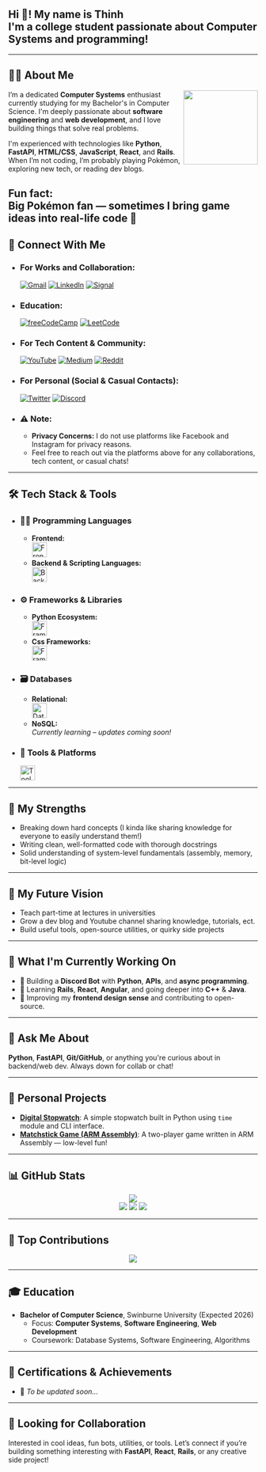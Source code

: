 <h2 align="left">Hi 👋! My name is Thinh<br>I'm a college student passionate about Computer Systems and programming!</h2>

---

## 👨‍💻 About Me

<img align="right" height="150" src="https://media.tenor.com/nnxFzGKKWrAAAAAM/koraidon-pokemon.gif" />

I’m a dedicated **Computer Systems** enthusiast currently studying for my Bachelor's in Computer Science. I'm deeply passionate about **software engineering** and **web development**, and I love building things that solve real problems.

I'm experienced with technologies like **Python**, **FastAPI**, **HTML/CSS**, **JavaScript**, **React**, and **Rails**.  
When I’m not coding, I’m probably playing Pokémon, exploring new tech, or reading dev blogs.

**Fun fact:**  
Big Pokémon fan — sometimes I bring game ideas into real-life code 🐾
---

## 🔗 Connect With Me

- ### **For Works and Collaboration:**
    [![Gmail](https://img.shields.io/static/v1?message=Gmail&logo=gmail&label=&color=D14836&logoColor=white&style=for-the-badge)](mailto:thinhndang536.dev@gmail.com)
    [![LinkedIn](https://img.shields.io/static/v1?message=LinkedIn&logo=linkedin&label=&color=0077B5&logoColor=white&style=for-the-badge)]()
    [![Signal](https://img.shields.io/static/v1?message=Signal&logo=signal&label=&color=25D366&logoColor=white&style=for-the-badge)](https://signal.me/#eu/wDkgs3vN2dz2NOkvMb8iu0DePbEhNQi4CgK865wjgT8q37PzlbhCwaPjjVTzXvkr)

- ### **Education:**
    [![freeCodeCamp](https://img.shields.io/static/v1?message=freeCodeCamp&logo=freeCodeCamp&label=&color=0A0A23&logoColor=white&style=for-the-badge)]()
    [![LeetCode](https://img.shields.io/static/v1?message=LeetCode&logo=LeetCode&label=&color=d16c06&logoColor=white&style=for-the-badge)](https://leetcode.com/u/thinhndang536/)

- ### **For Tech Content & Community:**
    [![YouTube](https://img.shields.io/static/v1?message=YouTube&logo=youtube&label=&color=FF0000&logoColor=white&style=for-the-badge)]()
    [![Medium](https://img.shields.io/static/v1?message=Medium&logo=medium&label=&color=00AB6C&logoColor=white&style=for-the-badge)]()
    [![Reddit](https://img.shields.io/static/v1?message=Reddit&logo=reddit&label=&color=FF4500&logoColor=white&style=for-the-badge)]()

- ### **For Personal (Social & Casual Contacts):**
    [![Twitter](https://img.shields.io/static/v1?message=Twitter&logo=twitter&label=&color=1DA1F2&logoColor=white&style=for-the-badge)]()
    [![Discord](https://img.shields.io/static/v1?message=Discord&logo=discord&label=&color=5865F2&logoColor=white&style=for-the-badge)]()

- ### **⚠️ Note:**
  - **Privacy Concerns:** I do not use platforms like Facebook and Instagram for privacy reasons.
  - Feel free to reach out via the platforms above for any collaborations, tech content, or casual chats!

---

## 🛠 Tech Stack & Tools

- ### **🧑‍💻 Programming Languages**
  - **Frontend:<br>**
    <img src="https://skillicons.dev/icons?i=html,css,js" height="30" alt="Frontend Languages"/>
  - **Backend & Scripting Languages:<br>**
    <img src="https://skillicons.dev/icons?i=python,php" height="30" alt="Backend Languages" />

- ### **⚙️ Frameworks & Libraries**
  - **Python Ecosystem:<br>**
    <img src="https://skillicons.dev/icons?i=fastapi,qt,bots,selenium" height="30" alt="Frameworks" />
  - **Css Frameworks:<br>**
    <img src="https://skillicons.dev/icons?i=bootstrap,tailwind" height="30" alt="Frameworks" />

- ### **🗃️ Databases**
  - **Relational:<br>**
    <img src="https://skillicons.dev/icons?i=mysql,mariadb" height="30" alt="Databases" />
  - **NoSQL:<br>**
    *Currently learning – updates coming soon!*

- ### **🔧 Tools & Platforms**
    <img src="https://skillicons.dev/icons?i=git,github,vscode,sublime,postman,figma" height="30" alt="Tools" />

---

## 🌈 My Strengths

- Breaking down hard concepts (I kinda like sharing knowledge for everyone to easily understand them!)
- Writing clean, well-formatted code with thorough docstrings
- Solid understanding of system-level fundamentals (assembly, memory, bit-level logic)

---

## 🎯 My Future Vision

- Teach part-time at lectures in universities
- Grow a dev blog and Youtube channel sharing knowledge, tutorials, ect.
- Build useful tools, open-source utilities, or quirky side projects

---

## 🚀 What I'm Currently Working On

- 🔧 Building a **Discord Bot** with **Python**, **APIs**, and **async programming**.
- 🌱 Learning **Rails**, **React**, **Angular**, and going deeper into **C++** & **Java**.
- 📌 Improving my **frontend design sense** and contributing to open-source.

---

## 💬 Ask Me About

**Python**, **FastAPI**, **Git/GitHub**, or anything you're curious about in backend/web dev. Always down for collab or chat!

---

## 🧠 Personal Projects

- [**Digital Stopwatch**](https://github.com/thinhNdang536/DigitalStopwatch): A simple stopwatch built in Python using `time` module and CLI interface.
- [**Matchstick Game (ARM Assembly)**](https://github.com/thinhNdang536/Matchstick-game-with-ARM-Assembly): A two-player game written in ARM Assembly — low-level fun!

---

## 📊 GitHub Stats

<div align="center">
  <img src="https://github-readme-streak-stats.herokuapp.com?user=thinhNdang536&theme=dark&ring=fb4362&currStreakNum=fb4362&currStreakLabel=fb4362&hide_border=true" />
  <br>
  <img src="https://github-readme-stats.vercel.app/api?username=thinhNdang536&show_icons=true&hide_title=true&count_private=true&hide=prs&theme=radical" />
  <img src="https://github-readme-stats.vercel.app/api/top-langs/?username=thinhNdang536&layout=compact&langs_count=6&theme=radical" />
  <img src="http://github-profile-summary-cards.vercel.app/api/cards/profile-details?username=thinhNdang536&theme=github_dark" />
</div>

---

## 📅 Top Contributions

<div align="center">
  <img src="https://greptile-stats.vercel.app/api/widget/thinhNdang536/contributions" />
</div>

---

## 🎓 Education

- **Bachelor of Computer Science**, Swinburne University (Expected 2026)  
  - Focus: **Computer Systems**, **Software Engineering**, **Web Development**  
  - Coursework: Database Systems, Software Engineering, Algorithms

---

## 🏅 Certifications & Achievements

- 📌 *To be updated soon...*

---

## 🤝 Looking for Collaboration

Interested in cool ideas, fun bots, utilities, or tools. Let’s connect if you’re building something interesting with **FastAPI**, **React**, **Rails**, or any creative side project!
